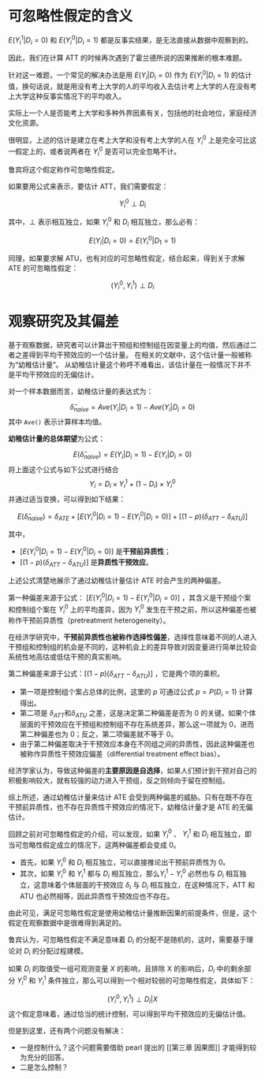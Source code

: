 # 可忽略性假定的含义

$E(Y_i^1|D_i=0)$ 和 $E(Y_i^0|D_i=1)$ 都是反事实结果，是无法直接从数据中观察到的。

因此，我们在计算 ATT 的时候再次遇到了霍兰德所说的因果推断的根本难题。

针对这一难题，一个常见的解决办法是用 $E(Y_i|D_i=0)$ 作为 $E(Y_i^0|D_i=1)$ 的估计值，换句话说，就是用没有考上大学的人的平均收入去估计考上大学的人在没有考上大学这种反事实情况下的平均收入。

实际上一个人是否能考上大学和多种外界因素有关，包括他的社会地位，家庭经济文化资源。

很明显，上述的估计是建立在考上大学和没有考上大学的人在 $Y_i^0$ 上是完全可比这一假定上的，或者说两者在 $Y_i^0$ 是否可以完全忽略不计。

鲁宾将这个假定称作可忽略性假定。

如果要用公式来表示，要估计 ATT，我们需要假定：

$$Y_i^0 \perp D_i$$

其中，$\perp$ 表示相互独立，如果 $Y_i^0$ 和 $D_i$ 相互独立，那么必有：

$$E(Y_i|D_i=0)=E(Y_i^0|D_1=1)$$

同理，如果要求解 ATU，也有对应的可忽略性假定，结合起来，得到关于求解 ATE 的可忽略性假定：

$$(Y_i^0,Y_i^1)\perp D_i$$


# 观察研究及其偏差

基于观察数据，研究者可以计算出干预组和控制组在因变量上的均值，然后通过二者之差得到平均干预效应的一个估计量。
在相关的文献中，这个估计量一般被称为“幼稚估计量”。
从幼稚估计量这个称呼不难看出，该估计量在一般情况下并不是平均干预效应的无偏估计。

对一个样本数据而言，幼稚估计量的表达式为：

$$\hat \delta_{naive}=Ave(Y_i|D_i=1)-Ave(Y_i|D_i=0)$$
其中 `Ave()` 表示计算样本均值。

**幼稚估计量的总体期望**为公式：

$$E(\hat \delta_{naive})=E(Y_i|D_i=1)-E(Y_i|D_i=0)$$
将上面这个公式与如下公式进行结合
$$Y_i=D_i\times Y_i^1+ (1-D_i)\times Y_i^0$$
并通过适当变换，可以得到如下结果：

$$E(\hat \delta_{naive})=\delta_{ATE}+[E(Y_i^0|D_i=1)-E(Y_i^0|D_i=0)]+[(1-p)(\delta_{ATT}-\delta_{ATU})]$$

其中，
- $[E(Y_i^0|D_i=1)-E(Y_i^0|D_i=0)]$ 是**干预前异质性**；
- $[(1-p)(\delta_{ATT}-\delta_{ATU})]$ 是**异质性干预效应**。

上述公式清楚地展示了通过幼稚估计量估计 ATE 时会产生的两种偏差。

第一种偏差来源于公式： $[E(Y_i^0|D_i=1)-E(Y_i^0|D_i=0)]$ ，其含义是干预组个案和控制组个案在 $Y_i^0$ 上的平均差异，因为 $Y_i^0$ 发生在干预之前，所以这种偏差也被称作干预前异质性（pretreatment heterogeneity）。

在经济学研究中，**干预前异质性也被称作选择性偏差**，选择性意味着不同的人进入干预组和控制组的机会是不同的，这种机会上的差异导致对因变量进行简单比较会系统性地高估或低估干预的真实影响。

第二种偏差来源于公式：$[(1-p)(\delta_{ATT}-\delta_{ATU})]$ ，它是两个项的乘积。
- 第一项是控制组个案占总体的比例，这里的 $p$ 可通过公式 $p=P(D_i=1)$ 计算得出。
- 第二项是 $\delta_{ATT}$和$\delta_{ATU}$ 之差，这是决定第二种偏差是否为 0 的关键。如果个体层面的干预效应在干预组和控制组不存在系统差异，那么这一项就为 0，进而第二种偏差也为 0；反之，第二项偏差就不等于 0。
- 由于第二种偏差取决于干预效应本身在不同组之间的异质性，因此这种偏差也被称作异质性干预效应偏差（differential treatment effect bias）。

经济学家认为，导致这种偏差的**主要原因是自选择**，如果人们预计到干预对自己的积极影响较大，就有较强的动力进入干预组，反之则倾向于留在控制组。

综上所述，通过幼稚估计量来估计 ATE 会受到两种偏差的威胁。只有在既不存在干预前异质性，也不存在异质性干预效应的情况下，幼稚估计量才是 ATE 的无偏估计。

回顾之前对可忽略性假定的介绍，可以发现，如果 $Y_i^0$ 、 $Y_i^1$ 和 $D_i$ 相互独立，即当可忽略性假定成立的情况下，这两种偏差都会变成 0。
- 首先，如果 $Y_i^0$ 和 $D_i$ 相互独立，可以直接推论出干预前异质性为 0。
- 其次，如果 $Y_i^0$ 和 $Y_i^1$  都与 $D_i$ 相互独立，那么$Y_i^1- Y_i^0$  必然也与 $D_i$ 相互独立，这意味着个体层面的干预效应 $\delta_i$ 与 $D_i$ 相互独立，在这种情况下，ATT 和 ATU 也必然相等，因此异质性干预效应也不存在。

由此可见，满足可忽略性假定是使用幼稚估计量推断因果的前提条件，但是，这个假定在观察数据中是很难得到满足的。

鲁宾认为，可忽略性假定不满足意味着 $D_i$ 的分配不是随机的，这时，需要基于理论对 $D_i$ 的分配过程建模。

如果 $D_i$ 的取值受一组可观测变量 $X$ 的影响，且排除 X 的影响后，$D_i$ 中的剩余部分 $Y_i^0$ 和 $Y_i^1$ 条件独立，那么可以得到一个相对较弱的可忽略性假定，具体如下：

$$(Y_i^0,Y_i^1)\perp D_i|X$$
这个假定意味着，通过恰当的统计控制，可以得到平均干预效应的无偏估计值。

但是到这里，还有两个问题没有解决：
- 一是控制什么？这个问题需要借助 pearl 提出的 [[第三章 因果图]] 才能得到较为充分的回答。
- 二是怎么控制？
